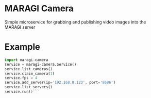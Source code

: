 # MARAGI Camera

Simple microservice for grabbing and publishing video images into the MARAGI server

# Example

```python
import maragi-camera
service = maragi-camera.Service()
service.list_cameras()
service.claim_camera(1)
service.fps = 4
service.add_server(ip='192.168.0.123', port='8686')
service.list_servers()
service.run()```
